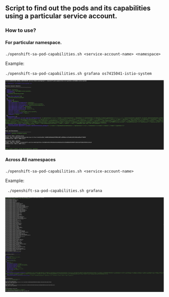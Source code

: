 ## Script to find out the pods and its capabilities using a particular service account.

### How to use?

#### For particular namespace.

`./openshift-sa-pod-capabilities.sh <service-account-name> <namespace>`

Example:

`./openshift-sa-pod-capabilities.sh grafana os7415041-istio-system`

![AltText](./ns.png)

#### Across All namespaces

`./openshift-sa-pod-capabilities.sh <service-account-name>`

Example:

` ./openshift-sa-pod-capabilities.sh grafana`

![AltText](./allns.png)